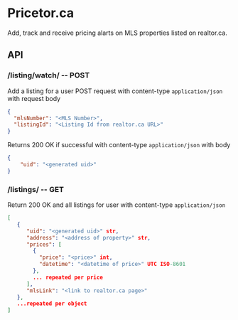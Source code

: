# Pricetor.ca

Add, track and receive pricing alarts on MLS properties listed on realtor.ca.


## API 

### /listing/watch/ -- POST
Add a listing for a user
POST request with content-type `application/json` with request body
```json
{
  "mlsNumber": "<MLS Number>",
  "listingId": "<Listing Id from realtor.ca URL>"
}
```

Returns 200 OK if successful with content-type `application/json` with body
```json
{
    "uid": "<generated uid>"
}
```

### /listings/ -- GET
Return 200 OK and all listings for user with content-type `application/json`
```json
[
   {
      "uid": "<generated uid>" str,
      "address": "<address of property>" str,
      "prices": [
        {
          "price": "<price>" int,
          "datetime": "<datetime of price>" UTC ISO-8601 
        },
        ... repeated per price
      ],     
      "mlsLink": "<link to realtor.ca page>" 
   },
   ...repeated per object
]


```
